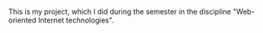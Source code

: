 This is my project, which I did during the semester in the discipline "Web-oriented Internet technologies".

